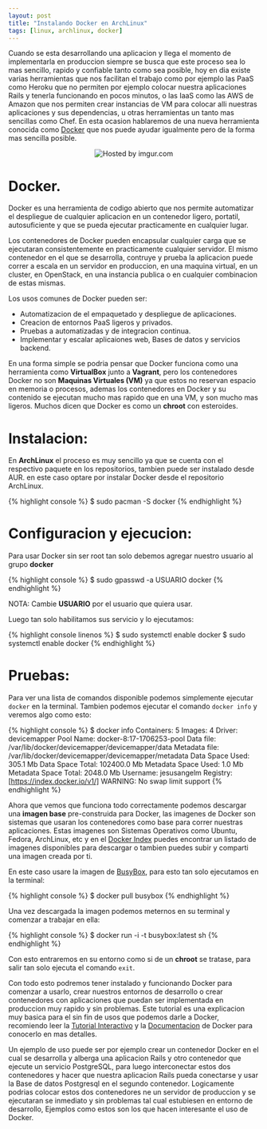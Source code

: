 ```yaml
---
layout: post
title: "Instalando Docker en ArchLinux"
tags: [linux, archlinux, docker]
---
```


Cuando se esta desarrollando una aplicacion y llega el momento de implementarla
en produccion siempre se busca que este proceso sea lo mas sencillo, rapido y
confiable tanto como sea posible, hoy en dia existe varias herramientas que nos
facilitan el trabajo como por ejemplo las PaaS como Heroku que no permiten por
ejemplo colocar nuestra aplicaciones Rails y tenerla funcionando en pocos
minutos, o las IaaS como las AWS de Amazon que nos permiten crear instancias de
VM para colocar alli nuestras aplicaciones y sus dependencias, u otras
herramientas un tanto mas sencillas como Chef. En esta ocasion hablaremos de una
nueva herramienta conocida como [Docker](https://www.docker.io/) que nos puede ayudar igualmente pero de
la forma mas sencilla posible.

<center><img src="http://i.imgur.com/JVyF5bi.png" title="Hosted by imgur.com" /></center>

<!-- more -->

# Docker.

Docker es una herramienta de codigo abierto que nos permite automatizar el
despliegue de cualquier aplicacion en un contenedor ligero, portatil,
autosuficiente y que se pueda ejecutar practicamente en cualquier lugar.

Los contenedores de Docker pueden encapsular cualquier carga que se ejecutaran
consistentemente en practicamente cualquier servidor. El mismo contenedor en el
que se desarrolla, contruye y prueba la aplicacion puede correr a escala en un
servidor en produccion, en una maquina virtual, en un cluster, en OpenStack, en
una instancia publica o en cualquier combinacion de estas mismas.

Los usos comunes de Docker pueden ser:

- Automatizacion de el empaquetado y despliegue de aplicaciones.
- Creacion de entornos PaaS ligeros y privados.
- Pruebas a automatizadas y de integracion continua.
- Implementar y escalar aplicaiones web, Bases de datos y servicios backend.

En una forma simple se podria pensar que Docker funciona como una herramienta
como **VirtualBox** junto a **Vagrant**, pero los contenedores Docker no son **Maquinas
Virtuales (VM)** ya que estos no reservan espacio en memoria o procesos, ademas los
contenedores en Docker y su contenido se ejecutan mucho mas rapido que en una
VM, y son mucho mas ligeros. Muchos dicen que Docker es como un **chroot** con
esteroides. 

# Instalacion:

En **ArchLinux** el proceso es muy sencillo ya que se cuenta con el respectivo
paquete en los repositorios, tambien puede ser instalado desde AUR. en este caso
optare por instalar Docker desde el repositorio ArchLinux.

{% highlight console %}
$ sudo pacman -S docker
{% endhighlight %}

# Configuracion y ejecucion:

Para usar Docker sin ser root tan solo debemos agregar nuestro usuario al grupo
**docker**

{% highlight console %}
$ sudo gpasswd -a USUARIO docker
{% endhighlight %}

NOTA: Cambie **USUARIO** por el usuario que quiera usar.


Luego tan solo habilitamos sus servicio y lo ejecutamos:

{% highlight console linenos %}
$ sudo systemctl enable docker
$ sudo systemctl enable docker
{% endhighlight %}


# Pruebas:

Para ver una lista de comandos disponible podemos simplemente ejecutar `docker`
en la terminal. Tambien podemos ejecutar el comando `docker info` y veremos algo
como esto:

{% highlight console %}
$ docker info
Containers: 5
Images: 4
Driver: devicemapper
 Pool Name: docker-8:17-1706253-pool
 Data file: /var/lib/docker/devicemapper/devicemapper/data
 Metadata file: /var/lib/docker/devicemapper/devicemapper/metadata
 Data Space Used: 305.1 Mb
 Data Space Total: 102400.0 Mb
 Metadata Space Used: 1.0 Mb
 Metadata Space Total: 2048.0 Mb
Username: jesusangelm
Registry: [https://index.docker.io/v1/]
WARNING: No swap limit support
{% endhighlight %}

Ahora que vemos que funciona todo correctamente podemos descargar una **imagen
base** pre-construida para Docker, las imagenes de Docker son sistemas que
usaran los contenedores como base para correr nuestras aplicaciones. Estas
imagenes son Sistemas Operativos como Ubuntu, Fedora, ArchLinux, etc y en el
[Docker Index](https://index.docker.io/) puedes encontrar un listado de imagenes
disponibles para descargar o tambien puedes subir y comparti una imagen creada
por ti.

En este caso usare la imagen de [BusyBox](https://index.docker.io/_/busybox/),
para esto tan solo ejecutamos en la terminal:

{% highlight console %}
$ docker pull busybox
{% endhighlight %}

Una vez descargada la imagen podemos meternos en su terminal y comenzar a
trabajar en ella:

{% highlight console %}
$ docker run -i -t busybox:latest sh
{% endhighlight %}

Con esto entraremos en su entorno como si de un **chroot** se tratase, para
salir tan solo ejecuta el comando `exit`.

Con todo esto podremos tener instalado y funcionando Docker para comenzar a
usarlo, crear nuestros entornos de desarrollo o crear contenedores con
aplicaciones que puedan ser implementada en produccion muy rapido y sin
problemas. Este tutorial es una explicacion muy basica para el sin fin de
usos que podemos darle a Docker, recomiendo leer la [Tutorial Interactivo](https://www.docker.io/gettingstarted/) y la [Documentacion](http://docs.docker.io/) de Docker para conocerlo en mas detalles.

Un ejemplo de uso puede ser por ejemplo crear un contenedor Docker en el cual se
desarrolla y alberga una aplicacion Rails y otro contenedor que ejecute un 
servicio PostgreSQL, para luego interconectar estos dos contenedores y hacer que
nuestra aplicacion Rails pueda conectarse y usar la Base de datos Postgresql en
el segundo contenedor. Logicamente podrias colocar estos dos contenedores ne un
servidor de produccion y se ejecutaran se inmediato y sin problemas tal cual
estubiesen en entorno de desarrollo, Ejemplos como estos son los que hacen
interesante el uso de Docker.


